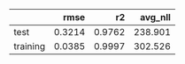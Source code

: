 |          |   rmse |     r2 |   avg_nll |
|:---------|-------:|-------:|----------:|
| test     | 0.3214 | 0.9762 |   238.901 |
| training | 0.0385 | 0.9997 |   302.526 |